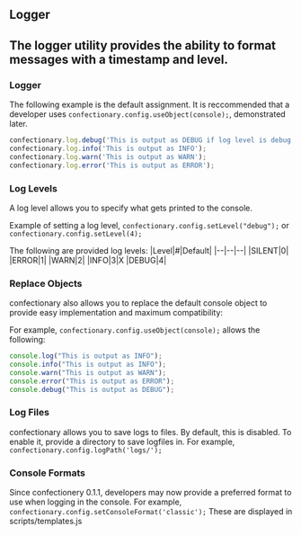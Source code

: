 ## Logger

The logger utility provides the ability to format messages with a timestamp and level.
----

### Logger
The following example is the default assignment. It is reccommended that a developer uses `confectionary.config.useObject(console);`, demonstrated later.

```js
confectionary.log.debug('This is output as DEBUG if log level is debug (4)');
confectionary.log.info('This is output as INFO');
confectionary.log.warn('This is output as WARN');
confectionary.log.error('This is output as ERROR');
```

### Log Levels
A log level allows you to specify what gets printed to the console.

Example of setting a log level,
`confectionary.config.setLevel("debug");`
or
`confectionary.config.setLevel(4);`

The following are provided log levels:
|Level|#|Default|
|--|--|--|
|SILENT|0|
|ERROR|1|
|WARN|2|
|INFO|3|X
|DEBUG|4|

### Replace Objects
confectionary also allows you to replace the default console object to provide easy implementation and maximum compatibility:

For example, `confectionary.config.useObject(console);` allows the following:
```js
console.log("This is output as INFO");
console.info("This is output as INFO");
console.warn("This is output as WARN");
console.error("This is output as ERROR");
console.debug("This is output as DEBUG");
```

### Log Files
confectionary allows you to save logs to files. By default, this is disabled. To enable it, provide a directory to save logfiles in.
For example, `confectionary.config.logPath('logs/');`

### Console Formats
Since confectionery 0.1.1, developers may now provide a preferred format to use when logging in the console.
For example, `confectionary.config.setConsoleFormat('classic');`
These are displayed in scripts/templates.js
